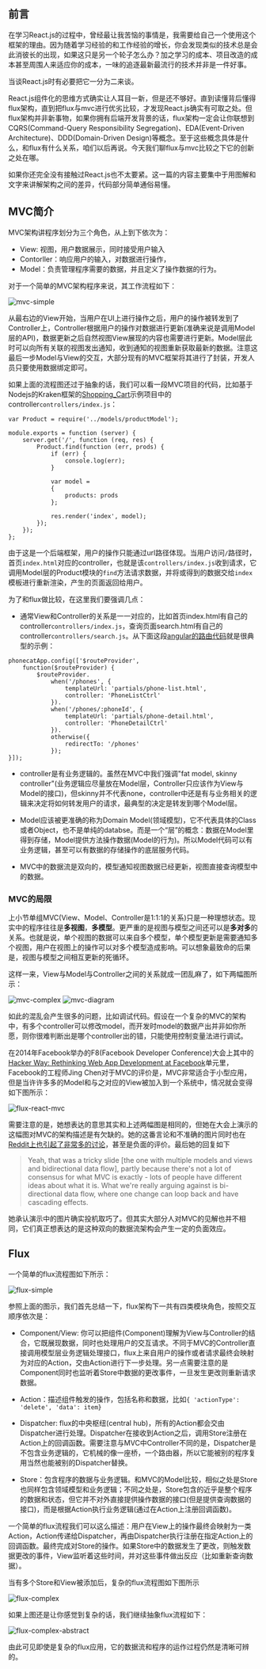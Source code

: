 

## 前言

在学习React.js的过程中，曾经最让我苦恼的事情是，我需要给自己一个使用这个框架的理由。因为随着学习经验的和工作经验的增长，你会发现类似的技术总是会此消彼长的出现，如果这只是另一个轮子怎么办？加之学习的成本、项目改造的成本甚至周围人来适应你的成本，一味的追逐最新最流行的技术并非是一件好事。

当谈React.js时有必要把它一分为二来谈。

React.js组件化的思维方式确实让人耳目一新，但是还不够好。直到读懂背后懂得flux架构，直到把flux与mvc进行优劣比较，才发现React.js确实有可取之处。但flux架构并非新事物，如果你拥有后端开发背景的话，flux架构一定会让你联想到CQRS(Command-Query Responsibility Segregation)、EDA(Event-Driven Architecture)、DDD(Domain-Driven Design)等概念。至于这些概念具体是什么，和flux有什么关系，咱们以后再说。今天我们聊flux与mvc比较之下它的创新之处在哪。

如果你还完全没有接触过React.js也不太要紧。这一篇的内容主要集中于用图解和文字来讲解架构之间的差异，代码部分简单通俗易懂。

## MVC简介

MVC架构讲程序划分为三个角色，从上到下依次为：
- View: 视图，用户数据展示，同时接受用户输入
- Contorller：响应用户的输入，对数据进行操作，
- Model：负责管理程序需要的数据，并且定义了操作数据的行为。

对于一个简单的MVC架构程序来说，其工作流程如下：

![mvc-simple](./images/mvc-vs-flux/mvc-simple.png)

从最右边的View开始，当用户在UI上进行操作之后，用户的操作被转发到了Controller上，Controller根据用户的操作对数据进行更新(准确来说是调用Model层的API)，数据更新之后自然视图View展现的内容也需要进行更新。Model层此时可以向所有关联的视图发出通知，收到通知的视图重新获取最新的数据。注意这最后一步Model与View的交互，大部分现有的MVC框架将其进行了封装，开发人员只要使用数据绑定即可。

如果上面的流程图还过于抽象的话，我们可以看一段MVC项目的代码，比如基于Nodejs的Kraken框架的[Shopping_Cart](https://github.com/lmarkus/Kraken_Example_Shopping_Cart)示例项目中的controller`controllers/index.js`：

```
var Product = require('../models/productModel');

module.exports = function (server) {
    server.get('/', function (req, res) {
        Product.find(function (err, prods) {
            if (err) {
                console.log(err);
            }

            var model =
            {
                products: prods
            };

            res.render('index', model);
        });
    });
};
```

由于这是一个后端框架，用户的操作只能通过url路径体现。当用户访问`/`路径时，首页`index.html`对应的controller，也就是该`controllers/index.js`收到请求，它调用Model层的Product模块的`find`方法请求数据，并将或得到的数据交给`index`模板进行重新渲染，产生的页面返回给用户。

为了和flux做比较，在这里我们要强调几点：

- 通常View和Controller的关系是一一对应的，比如首页index.html有自己的controller`controllers/index.js`，查询页面search.html有自己的controller`controllers/search.js`。从下面这段[angular的路由代码](https://docs.angularjs.org/tutorial/step_07#the-app-module)就是很典型的示例：

```
phonecatApp.config(['$routeProvider',
  	function($routeProvider) {
    	$routeProvider.
      		when('/phones', {
        		templateUrl: 'partials/phone-list.html',
        		controller: 'PhoneListCtrl'
      		}).
      		when('/phones/:phoneId', {
        		templateUrl: 'partials/phone-detail.html',
        		controller: 'PhoneDetailCtrl'
      		}).
      		otherwise({
        		redirectTo: '/phones'
      		});
}]);
```

- controller是有业务逻辑的。虽然在MVC中我们强调"fat model, skinny controller"(业务逻辑应尽量放在Model层，Controller只应该作为View与Model的接口)，但skinny并不代表none，controller中还是有与业务相关的逻辑来决定将如何转发用户的请求，最典型的决定是转发到哪个Model层。

- Model应该被更准确的称为Domain Model(领域模型)，它不代表具体的Class或者Object，也不是单纯的databse。而是一个“层”的概念：数据在Model里得到存储，Model提供方法操作数据(Model的行为)。所以Model代码可以有业务逻辑，甚至可以有数据的存储操作的底层服务代码。

- MVC中的数据流是双向的，模型通知视图数据已经更新，视图直接查询模型中的数据。

### MVC的局限

上小节单组MVC(View、Model、Controller是1:1:1的关系)只是一种理想状态。现实中的程序往往是**多视图**，**多模型**。更严重的是视图与模型之间还可以是**多对多**的关系。也就是说，单个视图的数据可以来自多个模型，单个模型更新是需要通知多个视图，用户在视图上的操作可以对多个模型造成影响。可以想象最致命的后果是，视图与模型之间相互更新的死循环。

这样一来，View与Model与Controller之间的关系就成一团乱麻了，如下两幅图所示：

![mvc-complex](./images/mvc-vs-flux/mvc-complex.png)
![mvc-diagram](./images/mvc-vs-flux/mvc-diagram.png)

如此的混乱会产生很多的问题，比如调试代码。假设在一个复杂的MVC的架构中，有多个controller可以修改model，而开发时model的数据产出并非如你所愿，则你很难判断出是哪个controller出的错，只能使用控制变量法进行调试。

在2014年Facebook举办的F8(Facebook Developer Conference)大会上其中的[Hacker Way: Rethinking Web App Development at Facebook](https://www.youtube.com/watch?v=nYkdrAPrdcw)单元里，Facebook的工程师Jing Chen对于MVC的评价是，MVC非常适合于小型应用，但是当许许多多的Model和与之对应的View被加入到一个系统中，情况就会变得如下图所示：

![flux-react-mvc](./images/mvc-vs-flux/mvc-diagram.png)

需要注意的是，她想表达的意思其实和上述两幅图是相同的，但她在大会上演示的这幅图对MVC的架构描述是有欠缺的。她的这番言论和不准确的图片同时也在[Reddit上也引起了非常多的讨论](https://www.reddit.com/r/programming/comments/25nrb5/facebook_mvc_does_not_scale_use_flux_instead/)，甚至是负面的评价。最后她的回复如下

>Yeah, that was a tricky slide [the one with multiple models and views and bidirectional data flow], partly because there's not a lot of consensus for what MVC is exactly - lots of people have different ideas about what it is. What we're really arguing against is bi-directional data flow, where one change can loop back and have cascading effects.

她承认演示中的图片确实投机取巧了。但其实大部分人对MVC的见解也并不相同，它们真正想表达的是这种双向的数据流架构会产生一定的负面效应。

## Flux

一个简单的flux流程图如下所示：

![flux-simple](./images/mvc-vs-flux/flux-simple.png)

参照上面的图示，我们首先总结一下，flux架构下一共有四类模块角色，按照交互顺序依次是：

- Component/View: 你可以把组件(Component)理解为View与Controller的结合，它既展现数据，同时也处理用户的交互请求。不同于MVC的Controller直接调用模型层业务逻辑处理接口，flux上来自用户的操作或者请求最终会映射为对应的Action，交由Action进行下一步处理。另一点需要注意的是Component同时也监听着Store中数据的更改事件，一旦发生更改则重新请求数据。

- Action：描述组件触发的操作，包括名称和数据，比如`{ 'actionType': 'delete', 'data': item}`

- Dispatcher: flux的中央枢纽(central hub)，所有的Action都会交由Dispatcher进行处理。Dispatcher在接收到Action之后，调用Store注册在Action上的回调函数。需要注意与MVC中Controller不同的是，Dispatcher是不包含业务逻辑的，它机械的像一座桥，一个路由器，所以它能被别的程序复用当然也能被别的Dispatcher替换。

- Store：包含程序的数据与业务逻辑。和MVC的Model比较，相似之处是Store也同样包含领域模型和业务逻辑；不同之处是，Store包含的近乎是整个程序的数据和状态，但它并不对外直接提供操作数据的接口(但是提供查询数据的接口)，而是根据Action执行业务逻辑(通过在Action上注册回调函数)。

一个简单的flux流程我们可以这么描述：用户在View上的操作最终会映射为一类Action，Action传递给Dispatcher，再由Dispatcher执行注册在指定Action上的回调函数。最终完成对Store的操作。如果Store中的数据发生了更改，则触发数据更改的事件，View监听着这些时间，并对这些事件做出反应（比如重新查询数据）。

当有多个Store和View被添加后，复杂的flux流程图如下图所示

![flux-complex](./images/mvc-vs-flux/flux-complex.png)

如果上图还是让你感觉到复杂的话，我们继续抽象flux流程如下：

![flux-complex-abstract](./images/mvc-vs-flux/flux-abstract.png)

由此可见即使是复杂的flux应用，它的数据流和程序的运作过程仍然是清晰可辨的。











